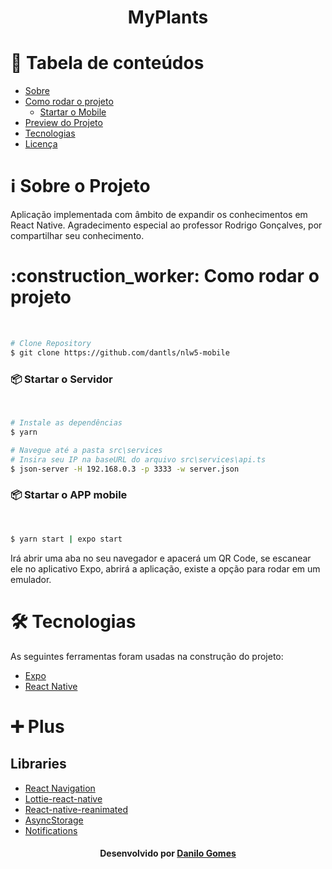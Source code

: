 <h1 align="center" name="title">MyPlants</h1>


# :pushpin: Tabela de conteúdos
<!--ts-->
   * [Sobre](#sobre)
   * [Como rodar o projeto](#run)
      * [Startar o Mobile](#api)
   * [Preview do Projeto](#preview)
   * [Tecnologias](#tecnologias)
   * [Licença](#license)
<!--te-->


<h1 name="sobre">ℹ Sobre o Projeto</h1>
Aplicação implementada com âmbito de expandir os conhecimentos em React Native.
Agradecimento especial ao professor Rodrigo Gonçalves, por compartilhar seu conhecimento.

<h1 name="run">:construction_worker: Como rodar o projeto</h1> <br>

```bash
# Clone Repository
$ git clone https://github.com/dantls/nlw5-mobile
```


<h3 name='app'>📦 Startar o Servidor</h3><br>

```bash
# Instale as dependências
$ yarn

# Navegue até a pasta src\services
# Insira seu IP na baseURL do arquivo src\services\api.ts
$ json-server -H 192.168.0.3 -p 3333 -w server.json
```


<h3 name='api'>📦 Startar o APP mobile</h3><br>

```bash
$ yarn start | expo start
```

Irá abrir uma aba no seu navegador e apacerá um QR Code, se escanear ele no aplicativo Expo, abrirá a aplicação, existe a opção para rodar em um emulador.

<h1 name="tecnologias">🛠 Tecnologias</h1>

As seguintes ferramentas foram usadas na construção do projeto:

- [Expo](https://expo.io/)
- [React Native](https://reactnative.dev/)

<h1 name="tecnologias">➕ Plus</h1>

## Libraries

- [React Navigation](https://reactnavigation.org/)
- [Lottie-react-native](https://docs.expo.dev/versions/latest/sdk/lottie/)
- [React-native-reanimated](https://docs.expo.dev/versions/latest/sdk/reanimated/)
- [AsyncStorage](https://docs.expo.dev/versions/v42.0.0/sdk/async-storage/)
- [Notifications](https://docs.expo.dev/versions/v42.0.0/sdk/notifications/)




<h4 name="license" align="center">
    Desenvolvido por <a href="https://www.linkedin.com/in/danilo-gomes-394459103/" target="_blank">Danilo Gomes</a>
</h4>
